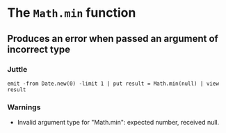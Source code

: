 # The `Math.min` function

## Produces an error when passed an argument of incorrect type

### Juttle

    emit -from Date.new(0) -limit 1 | put result = Math.min(null) | view result

### Warnings

  * Invalid argument type for "Math.min": expected number, received null.
